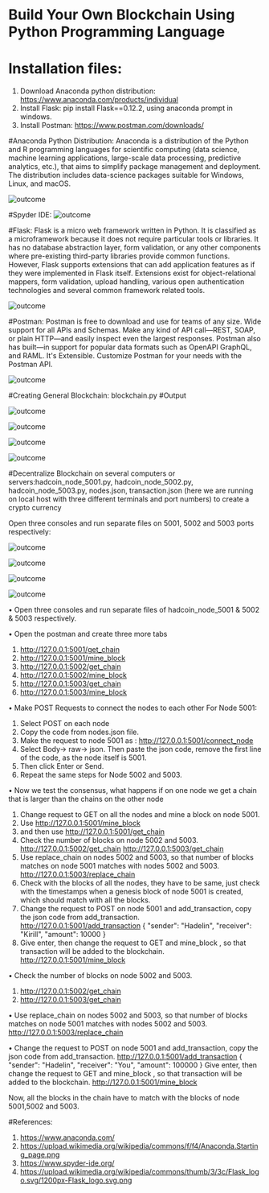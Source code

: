 # Build Your Own Blockchain Using Python Programming Language
# Installation files:
1. Download Anaconda python distribution: https://www.anaconda.com/products/individual
2. Install Flask: pip install Flask==0.12.2, using anaconda prompt in windows.
3. Install Postman: https://www.postman.com/downloads/

#Anaconda Python Distribution:
Anaconda is a distribution of the Python and R programming languages for scientific computing (data science, machine learning applications, large-scale data processing, predictive analytics, etc.), that aims to simplify package management and deployment. The distribution includes data-science packages suitable for Windows, Linux, and macOS.

![outcome](./01.jpg)

#Spyder IDE:
![outcome](./02.jpg)

#Flask:
Flask is a micro web framework written in Python. It is classified as a microframework because it does not require particular tools or libraries. It has no database abstraction layer, form validation, or any other components where pre-existing third-party libraries provide common functions. However, Flask supports extensions that can add application features as if they were implemented in Flask itself. Extensions exist for object-relational mappers, form validation, upload handling, various open authentication technologies and several common framework related tools.

![outcome](./03.jpg)

#Postman:
Postman is free to download and use for teams of any size. Wide support for all APIs and Schemas. Make any kind of API call—REST, SOAP, or plain HTTP—and easily inspect even the largest responses. Postman also has built—in support for popular data formats such as OpenAPI GraphQL, and RAML. It's Extensible. Customize Postman for your needs with the Postman API.

![outcome](./04.jpg)

#Creating General Blockchain: blockchain.py
#Output

![outcome](./05.jpg)




![outcome](./06.jpg)





![outcome](./07.jpg)





![outcome](./08.jpg)





#Decentralize Blockchain on several computers or servers:hadcoin_node_5001.py, hadcoin_node_5002.py, hadcoin_node_5003.py, nodes.json, transaction.json
(here we are running on local host with three different terminals and port numbers) to create a crypto currency

Open three consoles and run separate files on 5001, 5002 and 5003 ports respectively:

![outcome](./09.jpg)





![outcome](./10.jpg)





![outcome](./11.jpg)




![outcome](./12.jpg)


•	Open three consoles and run separate files of hadcoin_node_5001 & 5002 & 5003 respectively.

•	Open the postman and create three more tabs
1. http://127.0.0.1:5001/get_chain
2. http://127.0.0.1:5001/mine_block
3. http://127.0.0.1:5002/get_chain
4. http://127.0.0.1:5002/mine_block
5. http://127.0.0.1:5003/get_chain
6. http://127.0.0.1:5003/mine_block


•	Make POST Requests to connect the nodes to each other
For Node 5001:
1. Select POST on each node
2. Copy the code from nodes.json file.
3. Make the request to node 5001 as : http://127.0.0.1:5001/connect_node
4. Select Body→ raw→ json. Then paste the json code, remove the first line of the code, as the node itself is 5001.
5. Then click Enter or Send.
6. Repeat the same steps for Node 5002 and 5003.


•	Now we test the consensus, what happens if on one node we get a chain that is larger than the chains on the other node
1. Change request to GET on all the nodes and mine a block on node 5001.
2. Use http://127.0.0.1:5001/mine_block 
3. and then use  http://127.0.0.1:5001/get_chain
4. Check the number of blocks on node 5002 and 5003. 
http://127.0.0.1:5002/get_chain
http://127.0.0.1:5003/get_chain
5. Use replace_chain on nodes 5002 and 5003, so that number of blocks matches on node 5001 matches with nodes 5002 and 5003.
http://127.0.0.1:5003/replace_chain
6. Check with the blocks of all the nodes, they have to be same, just check with the timestamps when a genesis block of node 5001 is created, which should match with all the blocks.
7. Change the request to POST on node 5001 and add_transaction, copy the json code from add_transaction.
http://127.0.0.1:5001/add_transaction
{
    "sender": "Hadelin",
    "receiver": "Kirill",
    "amount": 10000
}
8. Give enter, then change the request to GET and mine_block , so that transaction will be added to the blockchain.
http://127.0.0.1:5001/mine_block

•	Check the number of blocks on node 5002 and 5003. 
1. http://127.0.0.1:5002/get_chain
2. http://127.0.0.1:5003/get_chain


•	Use replace_chain on nodes 5002 and 5003, so that number of blocks matches on node 5001 matches with nodes 5002 and 5003.
http://127.0.0.1:5003/replace_chain

•	Change the request to POST on node 5001 and add_transaction, copy the json code from add_transaction.
http://127.0.0.1:5001/add_transaction
{
    "sender": "Hadelin",
    "receiver": "You",
    "amount": 100000
}
 Give enter, then change the request to GET and mine_block , so that transaction will be added to the blockchain.
http://127.0.0.1:5001/mine_block

Now, all the blocks in the chain have to match with the blocks of node 5001,5002 and 5003.



#References:
1. https://www.anaconda.com/
2. https://upload.wikimedia.org/wikipedia/commons/f/f4/Anaconda.Starting_page.png
3. https://www.spyder-ide.org/
4. https://upload.wikimedia.org/wikipedia/commons/thumb/3/3c/Flask_logo.svg/1200px-Flask_logo.svg.png







